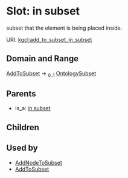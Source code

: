 
# Slot: in subset


subset that the element is being placed inside.

URI: [kgcl:add_to_subset_in_subset](http://w3id.org/kgcl_schema/add_to_subset_in_subset)


## Domain and Range

[AddToSubset](AddToSubset.md) &#8594;  <sub>0..1</sub> [OntologySubset](OntologySubset.md)

## Parents

 *  is_a: [in subset](in_subset.md)

## Children


## Used by

 * [AddNodeToSubset](AddNodeToSubset.md)
 * [AddToSubset](AddToSubset.md)
